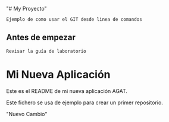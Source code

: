 "# My Proyecto" 

	Ejemplo de como usar el GIT desde linea de comandos

## Antes de empezar
	
	Revisar la guía de laboratorio
	

Mi Nueva Aplicación
==========

Este es el README de mi nueva aplicación AGAT.

Este fichero se usa de ejemplo para crear un primer repositorio.

"Nuevo Cambio" 
